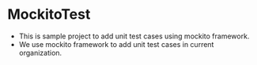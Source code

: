 # MockitoTest

- This is sample project to add unit test cases using mockito framework.
- We use mockito framework to add unit test cases in current organization.
